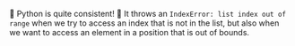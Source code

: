 :snake: Python is quite consistent! :clap: It throws an `IndexError: list index out of range` when we try to access an index that is not in the list, but also when we want to access an element in a position that is out of bounds.